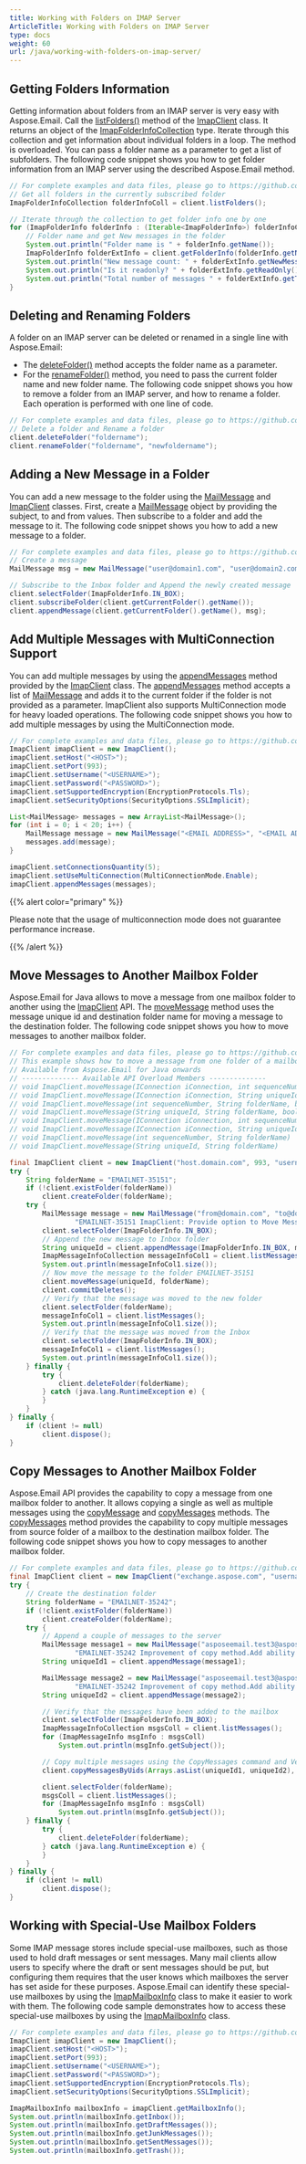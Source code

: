 ```yaml
---
title: Working with Folders on IMAP Server
ArticleTitle: Working with Folders on IMAP Server
type: docs
weight: 60
url: /java/working-with-folders-on-imap-server/
---
```



## **Getting Folders Information**

Getting information about folders from an IMAP server is very easy with Aspose.Email. Call the [listFolders()](https://reference.aspose.com/email/java/com.aspose.email/imapclient/#listFolders--) method of the [ImapClient](https://reference.aspose.com/email/java/com.aspose.email/imapclient/) class. It returns an object of the [ImapFolderInfoCollection](https://reference.aspose.com/email/java/com.aspose.email/imapfolderinfocollection/) type. Iterate through this collection and get information about individual folders in a loop. The method is overloaded. You can pass a folder name as a parameter to get a list of subfolders. The following code snippet shows you how to get folder information from an IMAP server using the described Aspose.Email method.

~~~Java
// For complete examples and data files, please go to https://github.com/aspose-email/Aspose.Email-for-Java
// Get all folders in the currently subscribed folder
ImapFolderInfoCollection folderInfoColl = client.listFolders();

// Iterate through the collection to get folder info one by one
for (ImapFolderInfo folderInfo : (Iterable<ImapFolderInfo>) folderInfoColl) {
    // Folder name and get New messages in the folder
    System.out.println("Folder name is " + folderInfo.getName());
    ImapFolderInfo folderExtInfo = client.getFolderInfo(folderInfo.getName());
    System.out.println("New message count: " + folderExtInfo.getNewMessageCount());
    System.out.println("Is it readonly? " + folderExtInfo.getReadOnly());
    System.out.println("Total number of messages " + folderExtInfo.getTotalMessageCount());
}
~~~

## **Deleting and Renaming Folders**

A folder on an IMAP server can be deleted or renamed in a single line with Aspose.Email:

- The [deleteFolder()](https://reference.aspose.com/email/java/com.aspose.email/imapclient/#deleteFolder-java.lang.String-) method accepts the folder name as a parameter.
- For the [renameFolder()](https://reference.aspose.com/email/java/com.aspose.email/imapclient/#renameFolder-java.lang.String-java.lang.String-) method, you need to pass the current folder name and new folder name.
  The following code snippet shows you how to remove a folder from an IMAP server, and how to rename a folder. Each operation is performed with one line of code.

~~~Java
// For complete examples and data files, please go to https://github.com/aspose-email/Aspose.Email-for-Java
// Delete a folder and Rename a folder
client.deleteFolder("foldername");
client.renameFolder("foldername", "newfoldername");
~~~

## **Adding a New Message in a Folder**

You can add a new message to the folder using the [MailMessage](https://reference.aspose.com/email/java/com.aspose.email/mailmessage/) and [ImapClient](https://reference.aspose.com/email/java/com.aspose.email/imapclient/) classes. First, create a [MailMessage](https://reference.aspose.com/email/java/com.aspose.email/mailmessage/) object by providing the subject, to and from values. Then subscribe to a folder and add the message to it. The following code snippet shows you how to add a new message to a folder.

~~~Java
// For complete examples and data files, please go to https://github.com/aspose-email/Aspose.Email-for-Java
// Create a message
MailMessage msg = new MailMessage("user@domain1.com", "user@domain2.com", "subject", "message");

// Subscribe to the Inbox folder and Append the newly created message
client.selectFolder(ImapFolderInfo.IN_BOX);
client.subscribeFolder(client.getCurrentFolder().getName());
client.appendMessage(client.getCurrentFolder().getName(), msg);
~~~

## **Add Multiple Messages with MultiConnection Support**

You can add multiple messages by using the [appendMessages](https://reference.aspose.com/email/java/com.aspose.email/imapclient/#appendMessages-com.aspose.email.IConnection-java.lang.Iterable-com.aspose.email.MailMessage--) method provided by the [ImapClient](https://reference.aspose.com/email/java/com.aspose.email/imapclient/) class. The [appendMessages](https://reference.aspose.com/email/java/com.aspose.email/imapclient/#appendMessages-com.aspose.email.IConnection-java.lang.Iterable-com.aspose.email.MailMessage--) method accepts a list of [MailMessage](https://reference.aspose.com/email/java/com.aspose.email/mailmessage/) and adds it to the current folder if the folder is not provided as a parameter. ImapClient also supports MultiConnection mode for heavy loaded operations. The following code snippet shows you how to add multiple messages by using the MultiConnection mode.

~~~Java
// For complete examples and data files, please go to https://github.com/aspose-email/Aspose.Email-for-Java
ImapClient imapClient = new ImapClient();
imapClient.setHost("<HOST>");
imapClient.setPort(993);
imapClient.setUsername("<USERNAME>");
imapClient.setPassword("<PASSWORD>");
imapClient.setSupportedEncryption(EncryptionProtocols.Tls);
imapClient.setSecurityOptions(SecurityOptions.SSLImplicit);

List<MailMessage> messages = new ArrayList<MailMessage>();
for (int i = 0; i < 20; i++) {
    MailMessage message = new MailMessage("<EMAIL ADDRESS>", "<EMAIL ADDRESS>", "Test Message - " + UUID.randomUUID().toString(), "IMAP Group Append with MultiConnection");
    messages.add(message);
}

imapClient.setConnectionsQuantity(5);
imapClient.setUseMultiConnection(MultiConnectionMode.Enable);
imapClient.appendMessages(messages);
~~~

{{% alert color="primary" %}} 

Please note that the usage of multiconnection mode does not guarantee performance increase.

{{% /alert %}} 

## **Move Messages to Another Mailbox Folder**

Aspose.Email for Java allows to move a message from one mailbox folder to another using the [ImapClient](https://reference.aspose.com/email/java/com.aspose.email/imapclient/) API. The [moveMessage](https://reference.aspose.com/email/java/com.aspose.email/imapclient/#moveMessage-int-java.lang.String-) method uses the message unique id and destination folder name for moving a message to the destination folder. The following code snippet shows you how to move messages to another mailbox folder.

~~~Java
// For complete examples and data files, please go to https://github.com/aspose-email/Aspose.Email-for-Java
// This example shows how to move a message from one folder of a mailbox to another one using the ImapClient API of Aspose.Email for Java
// Available from Aspose.Email for Java onwards
// -------------- Available API Overload Members --------------
// void ImapClient.moveMessage(IConnection iConnection, int sequenceNumber, String folderName, boolean commitDeletions)
// void ImapClient.moveMessage(IConnection iConnection, String uniqueId, String folderName, boolean commitDeletions)
// void ImapClient.moveMessage(int sequenceNumber, String folderName, boolean commitDeletions)
// void ImapClient.moveMessage(String uniqueId, String folderName, boolean commitDeletions)
// void ImapClient.moveMessage(IConnection iConnection, int sequenceNumber, String folderName)
// void ImapClient.moveMessage(IConnection iConnection, String uniqueId, String folderName)
// void ImapClient.moveMessage(int sequenceNumber, String folderName)
// void ImapClient.moveMessage(String uniqueId, String folderName)

final ImapClient client = new ImapClient("host.domain.com", 993, "username", "password");
try {
    String folderName = "EMAILNET-35151";
    if (!client.existFolder(folderName))
        client.createFolder(folderName);
    try {
        MailMessage message = new MailMessage("from@domain.com", "to@domain.com", "EMAILNET-35151 - " + UUID.randomUUID(),
                "EMAILNET-35151 ImapClient: Provide option to Move Message");
        client.selectFolder(ImapFolderInfo.IN_BOX);
        // Append the new message to Inbox folder
        String uniqueId = client.appendMessage(ImapFolderInfo.IN_BOX, message);
        ImapMessageInfoCollection messageInfoCol1 = client.listMessages();
        System.out.println(messageInfoCol1.size());
        // Now move the message to the folder EMAILNET-35151
        client.moveMessage(uniqueId, folderName);
        client.commitDeletes();
        // Verify that the message was moved to the new folder
        client.selectFolder(folderName);
        messageInfoCol1 = client.listMessages();
        System.out.println(messageInfoCol1.size());
        // Verify that the message was moved from the Inbox
        client.selectFolder(ImapFolderInfo.IN_BOX);
        messageInfoCol1 = client.listMessages();
        System.out.println(messageInfoCol1.size());
    } finally {
        try {
            client.deleteFolder(folderName);
        } catch (java.lang.RuntimeException e) {
        }
    }
} finally {
    if (client != null)
        client.dispose();
}
~~~

## **Copy Messages to Another Mailbox Folder**

Aspose.Email API provides the capability to copy a message from one mailbox folder to another. It allows copying a single as well as multiple messages using the [copyMessage](https://reference.aspose.com/email/java/com.aspose.email/imapclient/#copyMessage-com.aspose.email.IConnection-int-java.lang.String-) and [copyMessages](https://reference.aspose.com/email/java/com.aspose.email/imapclient/#copyMessages-int-int-java.lang.String-) methods. The [copyMessages](https://reference.aspose.com/email/java/com.aspose.email/imapclient/#copyMessages-int-int-java.lang.String-) method provides the capability to copy multiple messages from source folder of a mailbox to the destination mailbox folder. The following code snippet shows you how to copy messages to another mailbox folder.

~~~Java
// For complete examples and data files, please go to https://github.com/aspose-email/Aspose.Email-for-Java
final ImapClient client = new ImapClient("exchange.aspose.com", "username", "password");
try {
    // Create the destination folder
    String folderName = "EMAILNET-35242";
    if (!client.existFolder(folderName))
        client.createFolder(folderName);
    try {
        // Append a couple of messages to the server
        MailMessage message1 = new MailMessage("asposeemail.test3@aspose.com", "asposeemail.test3@aspose.com", "EMAILNET-35242 - " + UUID.randomUUID(),
                "EMAILNET-35242 Improvement of copy method.Add ability to 'copy' multiple messages per invocation.");
        String uniqueId1 = client.appendMessage(message1);

        MailMessage message2 = new MailMessage("asposeemail.test3@aspose.com", "asposeemail.test3@aspose.com", "EMAILNET-35242 - " + UUID.randomUUID(),
                "EMAILNET-35242 Improvement of copy method.Add ability to 'copy' multiple messages per invocation.");
        String uniqueId2 = client.appendMessage(message2);

        // Verify that the messages have been added to the mailbox
        client.selectFolder(ImapFolderInfo.IN_BOX);
        ImapMessageInfoCollection msgsColl = client.listMessages();
        for (ImapMessageInfo msgInfo : msgsColl)
            System.out.println(msgInfo.getSubject());

        // Copy multiple messages using the CopyMessages command and Verify that messages are copied to the destination folder
        client.copyMessagesByUids(Arrays.asList(uniqueId1, uniqueId2), folderName);

        client.selectFolder(folderName);
        msgsColl = client.listMessages();
        for (ImapMessageInfo msgInfo : msgsColl)
            System.out.println(msgInfo.getSubject());
    } finally {
        try {
            client.deleteFolder(folderName);
        } catch (java.lang.RuntimeException e) {
        }
    }
} finally {
    if (client != null)
        client.dispose();
}
~~~

## **Working with Special-Use Mailbox Folders**

Some IMAP message stores include special-use mailboxes, such as those used to hold draft messages or sent messages. Many mail clients allow users to specify where the draft or sent messages should be put, but configuring them requires that the user knows which mailboxes the server has set aside for these purposes. Aspose.Email can identify these special-use mailboxes by using the [ImapMailboxInfo](https://reference.aspose.com/email/java/com.aspose.email/imapmailboxinfo/) class to make it easier to work with them. The following code sample demonstrates how to access these special-use mailboxes by using the [ImapMailboxInfo](https://reference.aspose.com/email/java/com.aspose.email/imapmailboxinfo/) class.

~~~Java
// For complete examples and data files, please go to https://github.com/aspose-email/Aspose.Email-for-Java
ImapClient imapClient = new ImapClient();
imapClient.setHost("<HOST>");
imapClient.setPort(993);
imapClient.setUsername("<USERNAME>");
imapClient.setPassword("<PASSWORD>");
imapClient.setSupportedEncryption(EncryptionProtocols.Tls);
imapClient.setSecurityOptions(SecurityOptions.SSLImplicit);

ImapMailboxInfo mailboxInfo = imapClient.getMailboxInfo();
System.out.println(mailboxInfo.getInbox());
System.out.println(mailboxInfo.getDraftMessages());
System.out.println(mailboxInfo.getJunkMessages());
System.out.println(mailboxInfo.getSentMessages());
System.out.println(mailboxInfo.getTrash());
~~~
